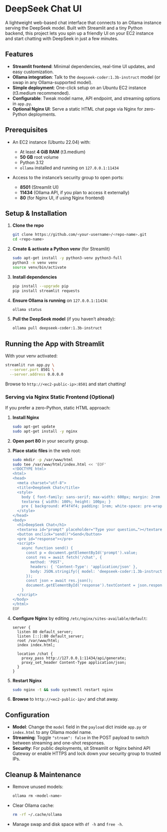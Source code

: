 # DeepSeek Chat UI

A lightweight web-based chat interface that connects to an Ollama instance serving the DeepSeek model. Built with Streamlit and a tiny Python backend, this project lets you spin up a friendly UI on your EC2 instance and start chatting with DeepSeek in just a few minutes.

## Features

* **Streamlit frontend**: Minimal dependencies, real-time UI updates, and easy customization.
* **Ollama integration**: Talk to the `deepseek-coder:1.3b-instruct` model (or swap in any Ollama-supported model).
* **Simple deployment**: One-click setup on an Ubuntu EC2 instance (t3.medium recommended).
* **Configurable**: Tweak model name, API endpoint, and streaming options in `app.py`.
* **Optional Nginx UI**: Serve a static HTML chat page via Nginx for zero-Python deployments.

## Prerequisites

* An EC2 instance (Ubuntu 22.04) with:

  * At least **4 GiB RAM** (t3.medium)
  * **50 GB** root volume
  * Python 3.12
  * `ollama` installed and running on `127.0.0.1:11434`
* Access to the instance’s security group to open ports:

  * **8501** (Streamlit UI)
  * **11434** (Ollama API, if you plan to access it externally)
  * **80** (for Nginx UI, if using Nginx frontend)

## Setup & Installation

1. **Clone the repo**

   ```bash
   git clone https://github.com/<your-username>/<repo-name>.git
   cd <repo-name>
   ```

2. **Create & activate a Python venv** (for Streamlit)

   ```bash
   sudo apt-get install -y python3-venv python3-full
   python3 -m venv venv
   source venv/bin/activate
   ```

3. **Install dependencies**

   ```bash
   pip install --upgrade pip
   pip install streamlit requests
   ```

4. **Ensure Ollama is running** on `127.0.0.1:11434`:

   ```bash
   ollama status
   ```

5. **Pull the DeepSeek model** (if you haven’t already):

   ```bash
   ollama pull deepseek-coder:1.3b-instruct
   ```

## Running the App with Streamlit

With your venv activated:

```bash
streamlit run app.py \
  --server.port 8501 \
  --server.address 0.0.0.0
```

Browse to `http://<ec2-public-ip>:8501` and start chatting!

### Serving via Nginx Static Frontend (Optional)

If you prefer a zero-Python, static HTML approach:

1. **Install Nginx**

   ```bash
   sudo apt-get update
   sudo apt-get install -y nginx
   ```
2. **Open port 80** in your security group.
3. **Place static files** in the web root:

   ```bash
   sudo mkdir -p /var/www/html
   sudo tee /var/www/html/index.html << 'EOF'
   <!DOCTYPE html>
   <html>
   <head>
     <meta charset="utf-8">
     <title>DeepSeek Chat</title>
     <style>
       body { font-family: sans-serif; max-width: 600px; margin: 2rem auto; }
       textarea { width: 100%; height: 100px; }
       pre { background: #f4f4f4; padding: 1rem; white-space: pre-wrap; }
     </style>
   </head>
   <body>
     <h1>DeepSeek Chat</h1>
     <textarea id="prompt" placeholder="Type your question…"></textarea><br>
     <button onclick="send()">Send</button>
     <pre id="response"></pre>
     <script>
       async function send() {
         const p = document.getElementById('prompt').value;
         const res = await fetch('/chat', {
           method: 'POST',
           headers: { 'Content-Type': 'application/json' },
           body: JSON.stringify({ model: 'deepseek-coder:1.3b-instruct', prompt: p, stream: false })
         });
         const json = await res.json();
         document.getElementById('response').textContent = json.response;
       }
     </script>
   </body>
   </html>
   EOF
   ```
4. **Configure Nginx** by editing `/etc/nginx/sites-available/default`:

   ```nginx
   server {
     listen 80 default_server;
     listen [::]:80 default_server;
     root /var/www/html;
     index index.html;

     location /chat {
       proxy_pass http://127.0.0.1:11434/api/generate;
       proxy_set_header Content-Type application/json;
     }
   }
   ```
5. **Restart Nginx**

   ```bash
   sudo nginx -t && sudo systemctl restart nginx
   ```
6. **Browse** to `http://<ec2-public-ip>/` and chat away.

## Configuration

* **Model**: Change the `model` field in the `payload` dict inside `app.py` or `index.html` to any Ollama model name.
* **Streaming**: Toggle `"stream": false` in the POST payload to switch between streaming and one-shot responses.
* **Security**: For public deployments, sit Streamlit or Nginx behind API Gateway or enable HTTPS and lock down your security group to trusted IPs.

## Cleanup & Maintenance

* Remove unused models:

  ```bash
  ollama rm <model-name>
  ```
* Clear Ollama cache:

  ```bash
  rm -rf ~/.cache/ollama
  ```
* Manage swap and disk space with `df -h` and `free -h`.
